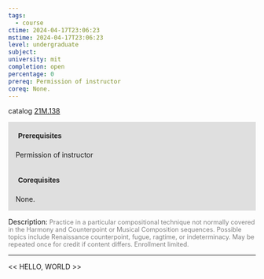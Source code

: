 ```yaml
---
tags:
  - course
ctime: 2024-04-17T23:06:23
mstime: 2024-04-17T23:06:23
level: undergraduate
subject: 
university: mit
completion: open
percentage: 0
prereq: Permission of instructor
coreq: None.
---
```


catalog [21M.138](http://student.mit.edu/catalog/m21Ma.html#21M.138)

<span style="display: block; padding: 15px; background-color: rgb(100, 100, 100, 0.2);"><font id="m_prereq2504_0" style="display: block; font-family: Arial, sans-serif; font-weight: bold; padding: 5px">Prerequisites</font><br><span id="prereq2504_0">Permission of instructor</span></span>
<span style="display: block; padding: 15px; background-color: rgb(100, 100, 100, 0.2);"><font id="m_coreq2504_0" style="display: block; font-family: Arial, sans-serif; font-weight: bold; padding: 5px">Corequisites</font><br><span id="coreq2504_0">None.</span></span>

<font style="">Description:</font>
<font style="color: grey; font-size: 0.8rem;">Practice in a particular compositional technique not normally covered in the Harmony and Counterpoint or Musical Composition sequences. Possible topics include Renaissance counterpoint, fugue, ragtime, or indeterminacy. May be repeated once for credit if content differs. Enrollment limited.</font>



---

<< HELLO, WORLD >>
